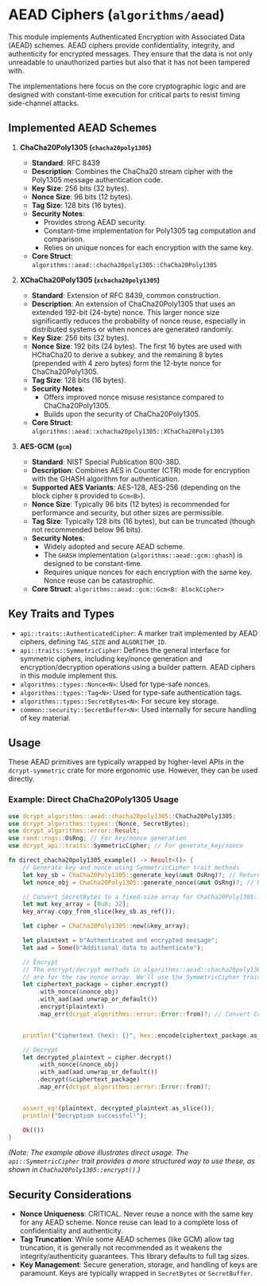 # AEAD Ciphers (`algorithms/aead`)

This module implements Authenticated Encryption with Associated Data (AEAD) schemes. AEAD ciphers provide confidentiality, integrity, and authenticity for encrypted messages. They ensure that the data is not only unreadable to unauthorized parties but also that it has not been tampered with.

The implementations here focus on the core cryptographic logic and are designed with constant-time execution for critical parts to resist timing side-channel attacks.

## Implemented AEAD Schemes

1.  **ChaCha20Poly1305 (`chacha20poly1305`)**
    *   **Standard**: RFC 8439
    *   **Description**: Combines the ChaCha20 stream cipher with the Poly1305 message authentication code.
    *   **Key Size**: 256 bits (32 bytes).
    *   **Nonce Size**: 96 bits (12 bytes).
    *   **Tag Size**: 128 bits (16 bytes).
    *   **Security Notes**:
        *   Provides strong AEAD security.
        *   Constant-time implementation for Poly1305 tag computation and comparison.
        *   Relies on unique nonces for each encryption with the same key.
    *   **Core Struct**: `algorithms::aead::chacha20poly1305::ChaCha20Poly1305`

2.  **XChaCha20Poly1305 (`xchacha20poly1305`)**
    *   **Standard**: Extension of RFC 8439, common construction.
    *   **Description**: An extension of ChaCha20Poly1305 that uses an extended 192-bit (24-byte) nonce. This larger nonce size significantly reduces the probability of nonce reuse, especially in distributed systems or when nonces are generated randomly.
    *   **Key Size**: 256 bits (32 bytes).
    *   **Nonce Size**: 192 bits (24 bytes). The first 16 bytes are used with HChaCha20 to derive a subkey, and the remaining 8 bytes (prepended with 4 zero bytes) form the 12-byte nonce for ChaCha20Poly1305.
    *   **Tag Size**: 128 bits (16 bytes).
    *   **Security Notes**:
        *   Offers improved nonce misuse resistance compared to ChaCha20Poly1305.
        *   Builds upon the security of ChaCha20Poly1305.
    *   **Core Struct**: `algorithms::aead::xchacha20poly1305::XChaCha20Poly1305`

3.  **AES-GCM (`gcm`)**
    *   **Standard**: NIST Special Publication 800-38D.
    *   **Description**: Combines AES in Counter (CTR) mode for encryption with the GHASH algorithm for authentication.
    *   **Supported AES Variants**: AES-128, AES-256 (depending on the block cipher `B` provided to `Gcm<B>`).
    *   **Nonce Size**: Typically 96 bits (12 bytes) is recommended for performance and security, but other sizes are permissible.
    *   **Tag Size**: Typically 128 bits (16 bytes), but can be truncated (though not recommended below 96 bits).
    *   **Security Notes**:
        *   Widely adopted and secure AEAD scheme.
        *   The `GHASH` implementation (`algorithms::aead::gcm::ghash`) is designed to be constant-time.
        *   Requires unique nonces for each encryption with the same key. Nonce reuse can be catastrophic.
    *   **Core Struct**: `algorithms::aead::gcm::Gcm<B: BlockCipher>`

## Key Traits and Types

-   `api::traits::AuthenticatedCipher`: A marker trait implemented by AEAD ciphers, defining `TAG_SIZE` and `ALGORITHM_ID`.
-   `api::traits::SymmetricCipher`: Defines the general interface for symmetric ciphers, including key/nonce generation and encryption/decryption operations using a builder pattern. AEAD ciphers in this module implement this.
-   `algorithms::types::Nonce<N>`: Used for type-safe nonces.
-   `algorithms::types::Tag<N>`: Used for type-safe authentication tags.
-   `algorithms::types::SecretBytes<N>`: For secure key storage.
-   `common::security::SecretBuffer<N>`: Used internally for secure handling of key material.

## Usage

These AEAD primitives are typically wrapped by higher-level APIs in the `dcrypt-symmetric` crate for more ergonomic use. However, they can be used directly.

### Example: Direct ChaCha20Poly1305 Usage

```rust
use dcrypt_algorithms::aead::chacha20poly1305::ChaCha20Poly1305;
use dcrypt_algorithms::types::{Nonce, SecretBytes};
use dcrypt_algorithms::error::Result;
use rand::rngs::OsRng; // For key/nonce generation
use dcrypt_api::traits::SymmetricCipher; // For generate_key/nonce

fn direct_chacha20poly1305_example() -> Result<()> {
    // Generate key and nonce using SymmetricCipher trait methods
    let key_sb = ChaCha20Poly1305::generate_key(&mut OsRng)?; // Returns SecretBytes
    let nonce_obj = ChaCha20Poly1305::generate_nonce(&mut OsRng)?; // Returns Nonce

    // Convert SecretBytes to a fixed-size array for ChaCha20Poly1305::new
    let mut key_array = [0u8; 32];
    key_array.copy_from_slice(key_sb.as_ref());

    let cipher = ChaCha20Poly1305::new(&key_array);

    let plaintext = b"Authenticated and encrypted message";
    let aad = Some(b"Additional data to authenticate");

    // Encrypt
    // The encrypt/decrypt methods in algorithms::aead::chacha20poly1305
    // are for the raw nonce array. We'll use the SymmetricCipher trait methods for typed Nonce.
    let ciphertext_package = cipher.encrypt()
        .with_nonce(&nonce_obj)
        .with_aad(aad.unwrap_or_default())
        .encrypt(plaintext)
        .map_err(dcrypt_algorithms::error::Error::from)?; // Convert CoreError to algorithms::Error


    println!("Ciphertext (hex): {}", hex::encode(ciphertext_package.as_ref()));

    // Decrypt
    let decrypted_plaintext = cipher.decrypt()
        .with_nonce(&nonce_obj)
        .with_aad(aad.unwrap_or_default())
        .decrypt(&ciphertext_package)
        .map_err(dcrypt_algorithms::error::Error::from)?;


    assert_eq!(plaintext, decrypted_plaintext.as_slice());
    println!("Decryption successful!");

    Ok(())
}
```
*(Note: The example above illustrates direct usage. The `api::SymmetricCipher` trait provides a more structured way to use these, as shown in `ChaCha20Poly1305::encrypt()`.)*

## Security Considerations

-   **Nonce Uniqueness**: CRITICAL. Never reuse a nonce with the same key for any AEAD scheme. Nonce reuse can lead to a complete loss of confidentiality and authenticity.
-   **Tag Truncation**: While some AEAD schemes (like GCM) allow tag truncation, it is generally not recommended as it weakens the integrity/authenticity guarantees. This library defaults to full tag sizes.
-   **Key Management**: Secure generation, storage, and handling of keys are paramount. Keys are typically wrapped in `SecretBytes` or `SecretBuffer`.